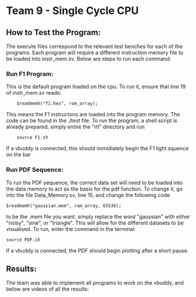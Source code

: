 # Team 9 - Single Cycle CPU

## How to Test the Program:

The execute files correspond to the relevant test benches for each of the programs. Each program will require a different instruction memory file to be loaded into instr_mem.sv. Below are steps to run each command:

### Run F1 Program:

This is the default program loaded on the cpu. To run it, ensure that line 19 of instr_mem.sv reads:
```
    $readmemh("f1.hex", rom_array);
```
This means the F1 instructons are loaded into the program memory. The code can be found in the ./test file. To run the program, a shell script is already prepared, simply entire the "rtl" directory and run
```
    source F1.sh
```
If a vbuddy is connected, this should immidiately begin the F1 light squence on the bar

### Run PDF Sequence:
To run the PDF sequence, the correct data set will need to be loaded into the data memory to act as the basis for the pdf function. To change it, go into the file Data_Memory.sv, line 15, and change the following code
```
$readmemh("gaussian.mem", ram_array, 65536);
```
to be the .mem file you want. simply replace the word "gaussian" with either "noisy", "sine", or "triangle". This will allow for the different datasets to be visualised. To run, enter the command in the terminal:
```
source PDF.sh
```
If a vbuddy is connected, the PDF should begin plotting after a short pause.

## Results:

The team was able to implement all programs to work on the vbuddy, and below are videos of all the results: